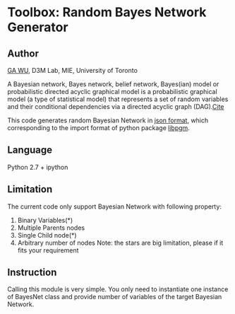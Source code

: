 Toolbox: Random Bayes Network Generator
===
## Author 
[GA WU](mailto:wuga@mie.utoronto.ca), D3M Lab, MIE, University of Toronto

A Bayesian network, Bayes network, belief network, Bayes(ian) model or probabilistic directed acyclic graphical model is a probabilistic graphical model (a type of statistical model) that represents a set of random variables and their conditional dependencies via a directed acyclic graph (DAG).[Cite](https://en.wikipedia.org/wiki/Bayesian_network)

This code generates random Bayesian Network in [json format](http://www.json.org/), which corresponding to the import format of python package [libpgm](http://pythonhosted.org/libpgm/).

## Language
Python 2.7 + ipython

## Limitation
The current code only support Bayesian Network with following property:
1. Binary Variables(*)
2. Multiple Parents nodes
3. Single Child node(*)
4. Arbitrary number of nodes
Note: the stars are big limitation, please if it fits your requirement

## Instruction
Calling this module is very simple. You only need to instantiate one instance of BayesNet class and provide number of variables of the target Bayesian Network.

